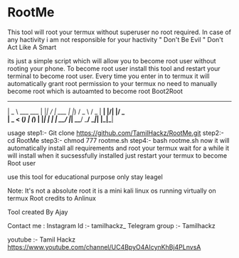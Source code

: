 # RootMe
                                    
This tool will root your termux without superuser no root required. In case of any hactivity i am not responsible for your hactivity         " Don't Be Evil " Don't Act Like A Smart

its just a simple script which will allow you to become root user without rooting your phone. To become root user install this tool and restart your terminal to become root user. Every time you enter in to termux it will automatically grant root permission to your termux
no need to manually become root which is autoamted to become root
Boot2Root


  ____             _   __  __      
 |  _ \ ___   ___ | |_|  \/  | ___ 
 | |_) / _ \ / _ \| __| |\/| |/ _ \
 |  _ < (_) | (_) | |_| |  | |  __/
 |_| \_\___/ \___/ \__|_|  |_|\___|
                                   


usage 
step1:- Git clone https://github.com/TamilHackz/RootMe.git
step2:- cd RootMe 
step3:- chmod 777 rootme.sh
step4:- bash rootme.sh
        now it will automatically install all requirements and root your termux
        wait for a while it will install
        when it sucsessfully installed just restart your termux to become Root user 

use this tool for educational purpose only stay leagel

Note:
It's not a absolute root it is a mini kali linux os running virtually on termux
Root credits to Anlinux 

Tool created By Ajay

Contact me :
Instagram Id    :- tamilhackz_
Telegram group  :- Tamilhackz

youtube :- Tamil Hackz
https://www.youtube.com/channel/UC4BpyO4AIcynKhBj4PLnvsA

